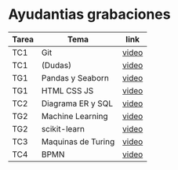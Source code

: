 
# Ayudantias grabaciones

| Tarea| Tema | link |
|------|------|------|
| TC1 | Git |[video](https://drive.google.com/file/d/1vEUQEzzxuYuqzC_Ue6hniktcRs-cU51d/view?usp=sharing)|
| TC1 | (Dudas)  |[video](https://drive.google.com/file/d/1xWq2TH1Sj_ZCwDqvTTZxk8HJdq22z7wn/view?usp=sharing)|
| TG1 | Pandas y Seaborn |[video](https://drive.google.com/file/d/1NjcYounPXQYozcsxivA5vn05h0GrPSUB/view?usp=sharing)|
| TG1 | HTML CSS JS |[video](https://drive.google.com/file/d/1VB8yZR12UaGrB8ONh6f-4PUe_x0AN8Cr/view?usp=sharing)|
| TC2 | Diagrama ER y SQL |[video](https://drive.google.com/file/d/1_0T1CAuq04DHqGctfuXYe2KQTD8RXQVx/view?usp=sharing)|
| TG2 | Machine Learning| [video](https://drive.google.com/file/d/1wX9B4OW-K-SyISLr6WgKEOvbHVTsxDo4/view?usp=sharing)|
| TG2 | scikit-learn    | [video](https://drive.google.com/file/d/1PoWoeriaiXdHTOhH_hlmZnrenkRd7YA2/view?usp=sharing)|
| TC3 | Maquinas de Turing| [video](https://drive.google.com/file/d/1RSP-3KN4C1_9s8e_rXQBwZ-CZlQMgCR5/view?usp=sharing)|
| TC4 | BPMN | [video](https://drive.google.com/file/d/1atlPJhoDVqn9-eE43d0GUsXTJxvjzta0/view?usp=sharing)|
